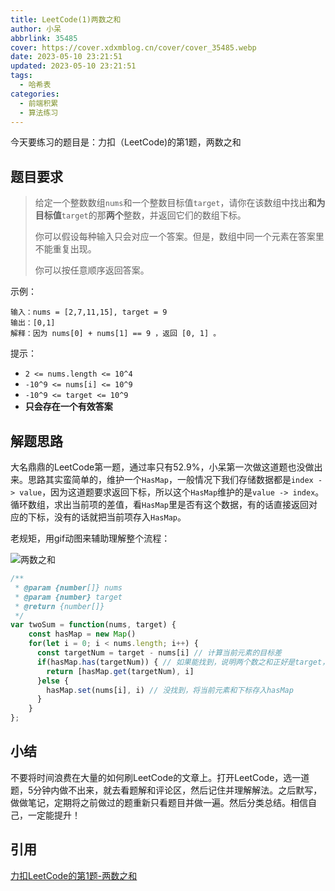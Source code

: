 ```yaml
---
title: LeetCode(1)两数之和
author: 小呆
abbrlink: 35485
cover: https://cover.xdxmblog.cn/cover/cover_35485.webp
date: 2023-05-10 23:21:51
updated: 2023-05-10 23:21:51
tags:
  - 哈希表
categories: 
  - 前端积累
  - 算法练习
---
```


今天要练习的题目是：力扣（LeetCode)的第1题，两数之和

## 题目要求

> 给定一个整数数组`nums`和一个整数目标值`target`，请你在该数组中找出**和为目标值**`target`的那**两个**整数，并返回它们的数组下标。
>
> 你可以假设每种输入只会对应一个答案。但是，数组中同一个元素在答案里不能重复出现。
>
> 你可以按任意顺序返回答案。

<!--more-->

示例：

```
输入：nums = [2,7,11,15], target = 9
输出：[0,1]
解释：因为 nums[0] + nums[1] == 9 ，返回 [0, 1] 。
```

提示：

- `2 <= nums.length <= 10^4`
- `-10^9 <= nums[i] <= 10^9`
- `-10^9 <= target <= 10^9`
- **只会存在一个有效答案**

## 解题思路

大名鼎鼎的LeetCode第一题，通过率只有52.9%，小呆第一次做这道题也没做出来。思路其实蛮简单的，维护一个`HasMap`，一般情况下我们存储数据都是`index -> value`，因为这道题要求返回下标，所以这个`HasMap`维护的是`value -> index`。循环数组，求出当前项的差值，看`HasMap`里是否有这个数据，有的话直接返回对应的下标，没有的话就把当前项存入`HasMap`。

老规矩，用gif动图来辅助理解整个流程：

![两数之和](https://img.xdxmblog.cn/images/article_35485_01.gif)

```javascript
/**
 * @param {number[]} nums
 * @param {number} target
 * @return {number[]}
 */
var twoSum = function(nums, target) {
    const hasMap = new Map()
    for(let i = 0; i < nums.length; i++) {
      const targetNum = target - nums[i] // 计算当前元素的目标差
      if(hasMap.has(targetNum)) { // 如果能找到，说明两个数之和正好是target，返回对应下标
        return [hasMap.get(targetNum), i]
      }else {
        hasMap.set(nums[i], i) // 没找到，将当前元素和下标存入hasMap
      }
    }
};
```

## 小结

不要将时间浪费在大量的如何刷LeetCode的文章上。打开LeetCode，选一道题，5分钟内做不出来，就去看题解和评论区，然后记住并理解解法。之后默写，做做笔记，定期将之前做过的题重新只看题目并做一遍。然后分类总结。相信自己，一定能提升！

## 引用

[力扣LeetCode的第1题-两数之和](https://leetcode.cn/problems/two-sum/)

